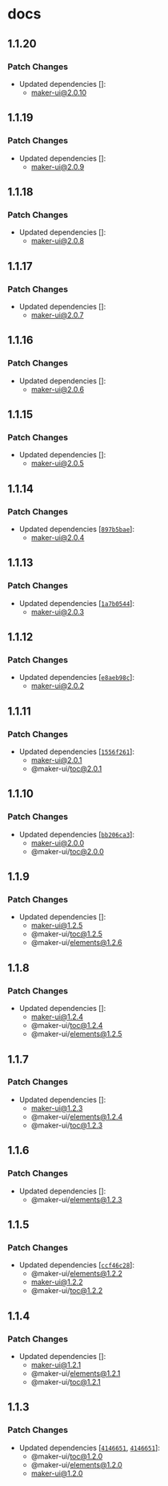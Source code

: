 # docs

## 1.1.20

### Patch Changes

- Updated dependencies []:
  - maker-ui@2.0.10

## 1.1.19

### Patch Changes

- Updated dependencies []:
  - maker-ui@2.0.9

## 1.1.18

### Patch Changes

- Updated dependencies []:
  - maker-ui@2.0.8

## 1.1.17

### Patch Changes

- Updated dependencies []:
  - maker-ui@2.0.7

## 1.1.16

### Patch Changes

- Updated dependencies []:
  - maker-ui@2.0.6

## 1.1.15

### Patch Changes

- Updated dependencies []:
  - maker-ui@2.0.5

## 1.1.14

### Patch Changes

- Updated dependencies [[`897b5bae`](https://github.com/mdarche/maker-ui/commit/897b5baeb15310330f435dcbea5466e5245ba6f6)]:
  - maker-ui@2.0.4

## 1.1.13

### Patch Changes

- Updated dependencies [[`1a7b0544`](https://github.com/mdarche/maker-ui/commit/1a7b0544ba7e9a18cda9fd6c579b6de9806e8ee7)]:
  - maker-ui@2.0.3

## 1.1.12

### Patch Changes

- Updated dependencies [[`e8aeb98c`](https://github.com/mdarche/maker-ui/commit/e8aeb98c5fea0e55fbfea43dc84e58a88a6fe0a3)]:
  - maker-ui@2.0.2

## 1.1.11

### Patch Changes

- Updated dependencies [[`1556f261`](https://github.com/mdarche/maker-ui/commit/1556f261c86559e9d4b64e33984b09d824c00656)]:
  - maker-ui@2.0.1
  - @maker-ui/toc@2.0.1

## 1.1.10

### Patch Changes

- Updated dependencies [[`bb206ca3`](https://github.com/mdarche/maker-ui/commit/bb206ca3f9e7bc643ddb694a3b390e0945054a72)]:
  - maker-ui@2.0.0
  - @maker-ui/toc@2.0.0

## 1.1.9

### Patch Changes

- Updated dependencies []:
  - maker-ui@1.2.5
  - @maker-ui/toc@1.2.5
  - @maker-ui/elements@1.2.6

## 1.1.8

### Patch Changes

- Updated dependencies []:
  - maker-ui@1.2.4
  - @maker-ui/toc@1.2.4
  - @maker-ui/elements@1.2.5

## 1.1.7

### Patch Changes

- Updated dependencies []:
  - maker-ui@1.2.3
  - @maker-ui/elements@1.2.4
  - @maker-ui/toc@1.2.3

## 1.1.6

### Patch Changes

- Updated dependencies []:
  - @maker-ui/elements@1.2.3

## 1.1.5

### Patch Changes

- Updated dependencies [[`ccf46c28`](https://github.com/mdarche/maker-ui/commit/ccf46c28e765c8aee76ace7107640af9b13f65f9)]:
  - @maker-ui/elements@1.2.2
  - maker-ui@1.2.2
  - @maker-ui/toc@1.2.2

## 1.1.4

### Patch Changes

- Updated dependencies []:
  - maker-ui@1.2.1
  - @maker-ui/elements@1.2.1
  - @maker-ui/toc@1.2.1

## 1.1.3

### Patch Changes

- Updated dependencies [[`4146651`](https://github.com/mdarche/maker-ui/commit/4146651ace370416da58af0e10d410b01354277d), [`4146651`](https://github.com/mdarche/maker-ui/commit/4146651ace370416da58af0e10d410b01354277d)]:
  - @maker-ui/toc@1.2.0
  - @maker-ui/elements@1.2.0
  - maker-ui@1.2.0
